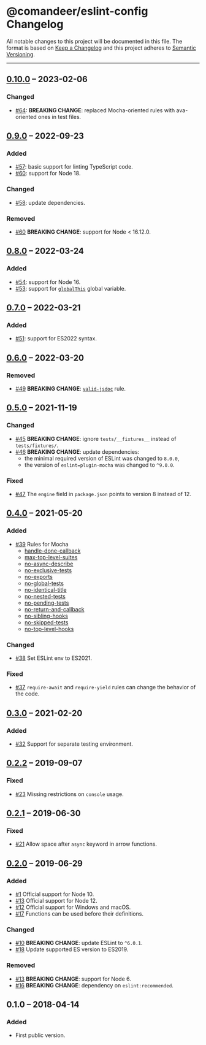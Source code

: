 # @comandeer/eslint-config Changelog

All notable changes to this project will be documented in this file.
The format is based on [Keep a Changelog](http://keepachangelog.com/)
and this project adheres to [Semantic Versioning](http://semver.org/).

---

## [0.10.0] – 2023-02-06
### Changed
* [#64]: **BREAKING CHANGE**: replaced Mocha-oriented rules with ava-oriented ones in test files.

## [0.9.0] – 2022-09-23
### Added
* [#57]: basic support for linting TypeScript code.
* [#60]: support for Node 18.

### Changed
* [#58]: update dependencies.

### Removed
* [#60] **BREAKING CHANGE**: support for Node < 16.12.0.

## [0.8.0] – 2022-03-24
### Added
* [#54]: support for Node 16.
* [#53]: support for [`globalThis`](https://developer.mozilla.org/en-US/docs/Web/JavaScript/Reference/Global_Objects/globalThis) global variable.

## [0.7.0] – 2022-03-21
### Added
* [#51]: support for ES2022 syntax.

## [0.6.0] – 2022-03-20
### Removed
* [#49] **BREAKING CHANGE**: [`valid-jsdoc`](https://eslint.org/docs/rules/valid-jsdoc) rule.

## [0.5.0] – 2021-11-19
### Changed
* [#45] **BREAKING CHANGE**: ignore `tests/__fixtures__` instead of `tests/fixtures/`.
* [#46] **BREAKING CHANGE**: update dependencies:
	* the minimal required version of ESLint was changed to `8.0.0`,
	* the version of `eslint=plugin-mocha` was changed to `^9.0.0`.

### Fixed
* [#47] The `engine` field in `package.json` points to version 8 instead of 12.

## [0.4.0] – 2021-05-20
### Added
* [#39] Rules for Mocha
	* [handle-done-callback](https://github.com/lo1tuma/eslint-plugin-mocha/blob/master/docs/rules/handle-done-callback.md)
	* [max-top-level-suites](https://github.com/lo1tuma/eslint-plugin-mocha/blob/master/docs/rules/max-top-level-suites.md)
	* [no-async-describe](https://github.com/lo1tuma/eslint-plugin-mocha/blob/master/docs/rules/no-async-describe.md)
	* [no-exclusive-tests](https://github.com/lo1tuma/eslint-plugin-mocha/blob/master/docs/rules/no-exclusive-tests.md)
	* [no-exports](https://github.com/lo1tuma/eslint-plugin-mocha/blob/master/docs/rules/no-exports.md)
	* [no-global-tests](https://github.com/lo1tuma/eslint-plugin-mocha/blob/master/docs/rules/no-global-tests.md)
	* [no-identical-title](https://github.com/lo1tuma/eslint-plugin-mocha/blob/master/docs/rules/no-identical-title.md)
	* [no-nested-tests](https://github.com/lo1tuma/eslint-plugin-mocha/blob/master/docs/rules/no-nested-tests.md)
	* [no-pending-tests](https://github.com/lo1tuma/eslint-plugin-mocha/blob/master/docs/rules/no-pending-tests.md)
	* [no-return-and-callback](https://github.com/lo1tuma/eslint-plugin-mocha/blob/master/docs/rules/no-return-and-callback.md)
	* [no-sibling-hooks](https://github.com/lo1tuma/eslint-plugin-mocha/blob/master/docs/rules/no-sibling-hooks.md)
	* [no-skipped-tests](https://github.com/lo1tuma/eslint-plugin-mocha/blob/master/docs/rules/no-skipped-tests.md)
	* [no-top-level-hooks](https://github.com/lo1tuma/eslint-plugin-mocha/blob/master/docs/rules/no-top-level-hooks.md)

### Changed
* [#38] Set ESLint env to ES2021.

### Fixed
* [#37] `require-await` and `require-yield` rules can change the behavior of the code.

## [0.3.0] – 2021-02-20
### Added
* [#32] Support for separate testing environment.

## [0.2.2] – 2019-09-07
### Fixed
* [#23] Missing restrictions on `console` usage.

## [0.2.1] – 2019-06-30
### Fixed
* [#21] Allow space after `async` keyword in arrow functions.

## [0.2.0] – 2019-06-29
### Added
* [#1] Official support for Node 10.
* [#13] Official support for Node 12.
* [#12] Official support for Windows and macOS.
* [#17] Functions can be used before their definitions.

### Changed
* [#10] **BREAKING CHANGE**: update ESLint to `^6.0.1`.
* [#18] Update supported ES version to ES2019.

### Removed
* [#13] **BREAKING CHANGE**: support for Node 6.
* [#16] **BREAKING CHANGE**: dependency on `eslint:recommended`.

## 0.1.0 – 2018-04-14
### Added
* First public version.

[#1]: https://github.com/Comandeer/eslint-config/issues/1
[#10]: https://github.com/Comandeer/eslint-config/pull/10
[#12]: https://github.com/Comandeer/eslint-config/issues/12
[#13]: https://github.com/Comandeer/eslint-config/issues/13
[#16]: https://github.com/Comandeer/eslint-config/issues/16
[#17]: https://github.com/Comandeer/eslint-config/issues/17
[#18]: https://github.com/Comandeer/eslint-config/issues/18
[#21]: https://github.com/Comandeer/eslint-config/issues/21
[#23]: https://github.com/Comandeer/eslint-config/issues/23
[#32]: https://github.com/Comandeer/eslint-config/issues/32
[#37]: https://github.com/Comandeer/eslint-config/issues/37
[#38]: https://github.com/Comandeer/eslint-config/issues/38
[#39]: https://github.com/Comandeer/eslint-config/issues/39
[#45]: https://github.com/Comandeer/eslint-config/issues/45
[#46]: https://github.com/Comandeer/eslint-config/issues/46
[#47]: https://github.com/Comandeer/eslint-config/issues/47
[#49]: https://github.com/Comandeer/eslint-config/issues/49
[#51]: https://github.com/Comandeer/eslint-config/issues/51
[#53]: https://github.com/Comandeer/eslint-config/issues/53
[#54]: https://github.com/Comandeer/eslint-config/issues/54
[#57]: https://github.com/Comandeer/eslint-config/issues/57
[#58]: https://github.com/Comandeer/eslint-config/issues/58
[#60]: https://github.com/Comandeer/eslint-config/issues/60
[#64]: https://github.com/Comandeer/eslint-config/issues/64

[0.10.0]: https://github.com/Comandeer/rollup-plugin-babel-minify/compare/v0.9.0...v0.10.0
[0.9.0]: https://github.com/Comandeer/rollup-plugin-babel-minify/compare/v0.8.0...v0.9.0
[0.8.0]: https://github.com/Comandeer/rollup-plugin-babel-minify/compare/v0.7.0...v0.8.0
[0.7.0]: https://github.com/Comandeer/rollup-plugin-babel-minify/compare/v0.6.0...v0.7.0
[0.6.0]: https://github.com/Comandeer/rollup-plugin-babel-minify/compare/v0.5.0...v0.6.0
[0.5.0]: https://github.com/Comandeer/rollup-plugin-babel-minify/compare/v0.4.0...v0.5.0
[0.4.0]: https://github.com/Comandeer/rollup-plugin-babel-minify/compare/v0.3.0...v0.4.0
[0.3.0]: https://github.com/Comandeer/rollup-plugin-babel-minify/compare/v0.2.2...v0.3.0
[0.2.2]: https://github.com/Comandeer/rollup-plugin-babel-minify/compare/v0.2.1...v0.2.2
[0.2.1]: https://github.com/Comandeer/rollup-plugin-babel-minify/compare/v0.2.0...v0.2.1
[0.2.0]: https://github.com/Comandeer/rollup-plugin-babel-minify/compare/v0.1.0...v0.2.0
